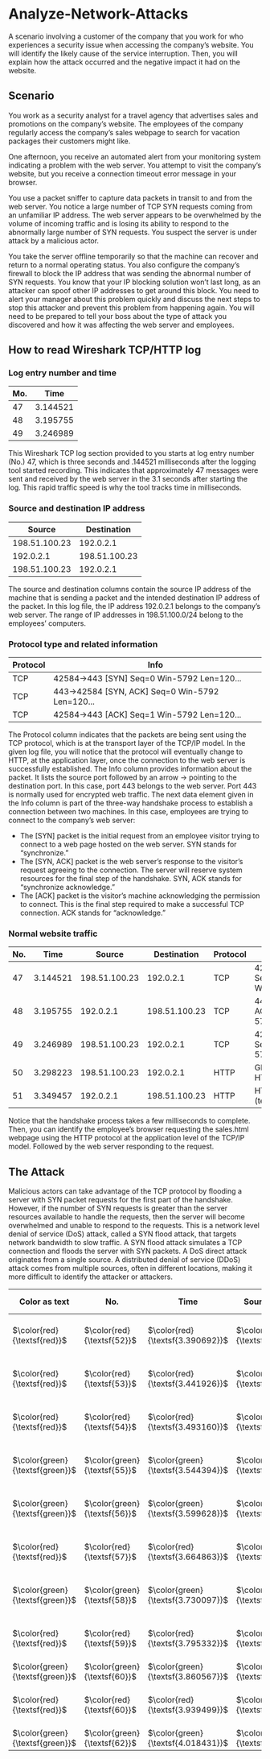 # Analyze-Network-Attacks
A scenario involving a customer of the company that you work for who experiences a security issue when accessing the company’s website. You will  identify the likely cause of the service interruption. Then, you will explain how the attack occurred and the negative impact it had on the website.

## Scenario
You work as a security analyst for a travel agency that advertises sales and promotions on the company’s website. The employees of the company regularly access the company’s sales webpage to search for vacation packages their customers might like. 

One afternoon, you receive an automated alert from your monitoring system indicating a problem with the web server. You attempt to visit the company’s website, but you receive a connection timeout error message in your browser.

You use a packet sniffer to capture data packets in transit to and from the web server. You notice a large number of TCP SYN requests coming from an unfamiliar IP address. The web server appears to be overwhelmed by the volume of incoming traffic and is losing its ability to respond to the abnormally large number of SYN requests. You suspect the server is under attack by a malicious actor. 

You take the server offline temporarily so that the machine can recover and return to a normal operating status. You also configure the company’s firewall to block the IP address that was sending the abnormal number of SYN requests. You know that your IP blocking solution won’t last long, as an attacker can spoof other IP addresses to get around this block. You need to alert your manager about this problem quickly and discuss the next steps to stop this attacker and prevent this problem from happening again. You will need to be prepared to tell your boss about the type of attack you discovered and how it was affecting the web server and employees.


## How to read Wireshark TCP/HTTP log

### Log entry number and time
| Mo. | Time |
| ----- | ----- |
| 47 | 3.144521 |
| 48 | 3.195755 |
| 49 | 3.246989 |

This Wireshark TCP log section provided to you starts at log entry number (No.) 47, which is
three seconds and .144521 milliseconds after the logging tool started recording. This indicates
that approximately 47 messages were sent and received by the web server in the 3.1 seconds
after starting the log. This rapid traffic speed is why the tool tracks time in milliseconds.

### Source and destination IP address
| Source | Destination |
| ----- | ----- |
| 198.51.100.23 | 192.0.2.1 |
| 192.0.2.1 | 198.51.100.23 |
| 198.51.100.23 | 192.0.2.1 |

The source and destination columns contain the source IP address of the machine that is
sending a packet and the intended destination IP address of the packet. In this log file, the IP
address 192.0.2.1 belongs to the company’s web server. The range of IP addresses in
198.51.100.0/24 belong to the employees’ computers.

### Protocol type and related information
| Protocol | Info |
| ----- | ----- |
| TCP | 42584->443 [SYN] Seq=0 Win-5792 Len=120... |
| TCP | 443->42584 [SYN, ACK] Seq=0 Win-5792 Len=120... |
| TCP | 42584->443 [ACK] Seq=1 Win-5792 Len=120... |

The Protocol column indicates that the packets are being sent using the TCP protocol, which
is at the transport layer of the TCP/IP model. In the given log file, you will notice that the
protocol will eventually change to HTTP, at the application layer, once the connection to the
web server is successfully established.
The Info column provides information about the packet. It lists the source port followed by an
arrow → pointing to the destination port. In this case, port 443 belongs to the web server.
Port 443 is normally used for encrypted web traffic.
The next data element given in the Info column is part of the three-way handshake process to
establish a connection between two machines. In this case, employees are trying to connect
to the company’s web server:
- The [SYN] packet is the initial request from an employee visitor trying to connect to a
web page hosted on the web server. SYN stands for “synchronize.”
- The [SYN, ACK] packet is the web server’s response to the visitor’s request agreeing
to the connection. The server will reserve system resources for the final step of the
handshake. SYN, ACK stands for “synchronize acknowledge.”
- The [ACK] packet is the visitor’s machine acknowledging the permission to connect.
This is the final step required to make a successful TCP connection. ACK stands for
“acknowledge.”

### Normal website traffic
| No. | Time | Source | Destination | Protocol | Info |
| ----- | ----- |----- | ----- | ----- | ----- |
| 47 | 3.144521 | 198.51.100.23 | 192.0.2.1 | TCP | 42584->443 [SYN] Seq=0 Win=5792Len=120... |
| 48 | 3.195755 | 192.0.2.1 | 198.51.100.23 | TCP | 443->42584 [SYN, ACK] Seq=0Win-5792 Len=120... |
| 49 | 3.246989 | 198.51.100.23 | 192.0.2.1 | TCP | 42584->443 [ACK] Seq=1 Win-5792Len=120... |
| 50 | 3.298223 | 198.51.100.23 | 192.0.2.1 | HTTP | GET /sales.html HTTP/1.1 |
| 51 | 3.349457 | 192.0.2.1 | 198.51.100.23 | HTTP | HTTP/1.1 200 OK (text/html) |

Notice that the handshake process takes a few milliseconds to complete. Then, you can
identify the employee’s browser requesting the sales.html webpage using the HTTP protocol
at the application level of the TCP/IP model. Followed by the web server responding to the
request.

## The Attack
Malicious actors can take advantage of the TCP protocol by
flooding a server with SYN packet requests for the first part of the handshake. However, if the
number of SYN requests is greater than the server resources available to handle the
requests, then the server will become overwhelmed and unable to respond to the requests.
This is a network level denial of service (DoS) attack, called a SYN flood attack, that targets
network bandwidth to slow traffic. A SYN flood attack simulates a TCP connection and floods
the server with SYN packets. A DoS direct attack originates from a single source. A
distributed denial of service (DDoS) attack comes from multiple sources, often in different
locations, making it more difficult to identify the attacker or attackers.

| Color as text | No. | Time | Source (x = redacted) | Destination (x = redacted) | Protocol | Info |
| ----- | ----- | ----- | ----- | ----- | ----- | ----- |
| $\color{red}{\textsf{red}}$ | $\color{red}{\textsf{52}}$ | $\color{red}{\textsf{3.390692}}$ | $\color{red}{\textsf{203.0.113.0}}$ | $\color{red}{\textsf{192.0.2.1}}$ | $\color{red}{\textsf{TCP}}$ | 54770->443 [SYN] Seq=0Win=5792 Len=0... |
| $\color{red}{\textsf{red}}$ | $\color{red}{\textsf{53}}$ | $\color{red}{\textsf{3.441926}}$ | $\color{red}{\textsf{192.0.2.1}}$ | $\color{red}{\textsf{203.0.113.0}}$ | $\color{red}{\textsf{TCP}}$ | 443->54770 [SYN, ACK] Seq=0Win-5792Len=120... |
| $\color{red}{\textsf{red}}$ | $\color{red}{\textsf{54}}$ | $\color{red}{\textsf{3.493160}}$ | $\color{red}{\textsf{203.0.113.0}}$ | $\color{red}{\textsf{192.0.2.1}}$ | $\color{red}{\textsf{TCP}}$ | 54770->443 [ACK Seq=1Win=5792 Len=0... |
| $\color{green}{\textsf{green}}$ | $\color{green}{\textsf{55}}$ | $\color{green}{\textsf{3.544394}}$ | $\color{green}{\textsf{198.51.100.14}}$ | $\color{green}{\textsf{192.0.2.1}}$ | $\color{green}{\textsf{TCP}}$ | 14785->443 [SYN] Seq=0Win-5792 Len=120... |
| $\color{green}{\textsf{green}}$ | $\color{green}{\textsf{56}}$ | $\color{green}{\textsf{3.599628}}$ | $\color{green}{\textsf{192.0.2.1}}$ | $\color{green}{\textsf{198.51.100.14}}$ | $\color{green}{\textsf{TCP}}$ | 443->14785 [SYN, ACK] Seq=0Win-5792 Len=120... |
| $\color{red}{\textsf{red}}$ | $\color{red}{\textsf{57}}$ | $\color{red}{\textsf{3.664863}}$ | $\color{red}{\textsf{203.0.113.0}}$ | $\color{red}{\textsf{192.0.2.1}}$ | $\color{red}{\textsf{TCP}}$ | 54770->443 [SYN] Seq=0Win=5792 Len=0... |
| $\color{green}{\textsf{green}}$ | $\color{green}{\textsf{58}}$ | $\color{green}{\textsf{3.730097}}$ |  $\color{green}{\textsf{198.51.100.14}}$ | $\color{green}{\textsf{192.0.2.1}}$ | $\color{green}{\textsf{TCP}}$ | 14785->443 [ACK] Seq=1Win-5792 Len=120... |
| $\color{red}{\textsf{red}}$ | $\color{red}{\textsf{59}}$ | $\color{red}{\textsf{3.795332}}$ | $\color{red}{\textsf{203.0.113.0}}$ | $\color{red}{\textsf{192.0.2.1}}$ | $\color{red}{\textsf{TCP}}$ | 54770->443 [SYN] Seq=0Win-5792 Len=120... |
| $\color{green}{\textsf{green}}$ | $\color{green}{\textsf{60}}$ | $\color{green}{\textsf{3.860567}}$ | $\color{green}{\textsf{198.51.100.14}}$ | $\color{green}{\textsf{192.0.2.1}}$ | $\color{green}{\textsf{HTTP}}$ | GET /sales.html HTTP/1.1 |
| $\color{red}{\textsf{red}}$ | $\color{red}{\textsf{60}}$ | $\color{red}{\textsf{3.939499}}$ | $\color{red}{\textsf{203.0.113.0}}$ | $\color{red}{\textsf{192.0.2.1}}$ | $\color{red}{\textsf{TCP}}$ | 54770->443 [SYN] Seq=0Win-5792 Len=120... |
| $\color{green}{\textsf{green}}$ | $\color{green}{\textsf{62}}$ | $\color{green}{\textsf{4.018431}}$ | $\color{green}{\textsf{192.0.2.1}}$ | $\color{green}{\textsf{198.51.100.14}}$ | $\color{green}{\textsf{HTTP}}$ | HTTP/1.1 200 OK (text/html) |


